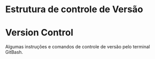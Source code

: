 # Estrutura de controle de Versão
# Version Control
Algumas instruções e comandos de controle de versão pelo terminal GitBash.
